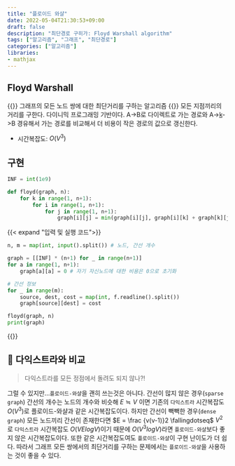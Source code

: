 ```yaml
---
title: "플로이드 와샬"
date: 2022-05-04T21:30:53+09:00
draft: false
description: "최단경로 구히가: Floyd Warshall algorithm"
tags: ["알고리즘", "그래프", "최단경로"]
categories: ["알고리즘"]
libraries:
- mathjax
---
```


## Floyd Warshall
{{<boxmd>}}
그래프의 모든 노드 쌍에 대한 최단거리를 구하는 알고리즘
{{</boxmd>}}
모든 지점끼리의 거리를 구한다. 다이니믹 프로그래밍 기반이다. A->B로 다이렉트로 가는 경로와 A-><ins>k</ins>->B 경유해서 가는 경로를 비교해서 더 비용이 작은 경로의 값으로 갱신한다.
- 시간복잡도: $O(V^3)$
## 구현
```python
INF = int(1e9)

def floyd(graph, n):
    for k in range(1, n+1):
        for i in range(1, n+1):
            for j in range(1, n+1):
                graph[i][j] = min(graph[i][j], graph[i][k] + graph[k][j])
```

{{< expand "입력 및 실행 코드">}}
```python
n, m = map(int, input().split()) # 노드, 간선 개수

graph = [[INF] * (n+1) for _ in range(n+1)]
for a in range(1, n+1):
    graph[a][a] = 0 # 자기 자신노드에 대한 비용은 0으로 초기화

# 간선 정보
for _ in range(m):
    source, dest, cost = map(int, f.readline().split())
    graph[source][dest] = cost

floyd(graph, n)
print(graph)
```
{{</expand>}}

## 🤔 다익스트라와 비교
> 다익스트라를 모든 정점에서 돌려도 되지 않나?!

그럴 수 있지만...`플로이드-와샬`을 괜히 쓰는것은 아니다. 간선이 많지 않은 경우(`sparse graph`) 간선의 개수는 노드의 개수와 비슷해 $E \fallingdotseq V$ 이면 기존의 `다익스트라` 시간복잡도 $O(V^3)$로 플로이드-와샬과 같은 시간복잡도이다. 하지만 간선이 빽빽한 경우(`dense graph`) 모든 노드끼리 간선이 존재한다면 $E = \frac {v(v-1)}2 \fallingdotseq$ $V^2$로 `다익스트라` 시간복잡도 $O(VElogV)$이기 때문에 $O(V^3logV)$라면 `플로이드-와샬`보다 좋지 않은 시간복잡도이다. 또한 같은 시간복잡도여도 `플로이드-와샬`이 구현 난이도가 더 쉽다. 따라서 그래프 모든 쌍에서의 최단거리를 구하는 문제에서는 `플로이드-와샬`을 사용하는 것이 좋을 수 있다.